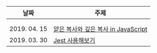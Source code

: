 | 날짜 | 주제 |
| ----------- | ----------- |
| |  |
|  |  |
| 2019. 04. 15 | [얕은 복사와 깊은 복사 in JavaScript](./shallowCopyVsDeepCopy.md) |
| 2019. 03. 30 | [Jest 사용해보기](./jest.md) |